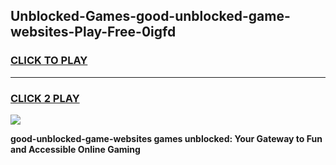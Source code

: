 
## Unblocked-Games-good-unblocked-game-websites-Play-Free-0igfd
<h3>
<a href="https://premium76.site?title=good-unblocked-game-websites&ref=18A1">CLICK TO PLAY</a></h3>
<hr>

<h3>
<a href="https://premium76.site?title=good-unblocked-game-websites&ref=18A1">CLICK 2 PLAY</a>
  
</h3>

<a href="https://premium76.site?title=good-unblocked-game-websites&ref=18A1"><img src="https://clearcache.store/games.png"></a>


**good-unblocked-game-websites games unblocked: Your Gateway to Fun and Accessible Online Gaming**
